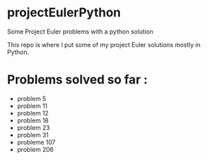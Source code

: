 # projectEulerPython
Some Project Euler problems with a python solution 

This repo is where I put some of my project Euler solutions mostly in Python.

Problems solved so far :
========================
- problem 5
- problem 11
- problem 12
- problem 18
- problem 23
- problem 31
- probleme 107
- problem 206
